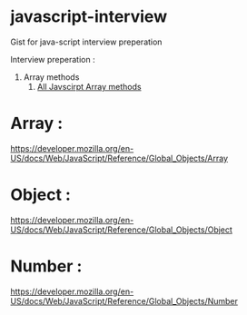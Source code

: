 # javascript-interview
Gist for java-script interview preperation 

Interview preperation : 
1. Array methods 
    1. [All Javscirpt Array methods](https://developer.mozilla.org/en-US/docs/Web/JavaScript/Reference/Global_Objects/Array)
# Array  : 
https://developer.mozilla.org/en-US/docs/Web/JavaScript/Reference/Global_Objects/Array

# Object : 
https://developer.mozilla.org/en-US/docs/Web/JavaScript/Reference/Global_Objects/Object

# Number : 
https://developer.mozilla.org/en-US/docs/Web/JavaScript/Reference/Global_Objects/Number   
